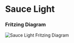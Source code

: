 Sauce Light
===========

### Fritzing Diagram

![Sauce Light Fritzing Diagram](https://raw.githubusercontent.com/saucelabs/saucelight/master/saucelight_bb.png?token=AAQsLaOHg_g-kfYFh0DWVgd0tfM4M3zyks5UlIGnwA%3D%3D)
